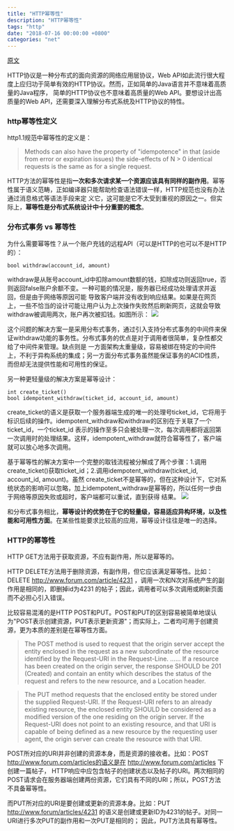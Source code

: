 ```yaml
---
title: "HTTP幂等性"
description: "HTTP幂等性"
tags: "http"
date: "2018-07-16 00:00:00 +0800"
categories: "net"
---
```


<a href="https://www.cnblogs.com/weidagang2046/archive/2011/06/04/idempotence.html" target="_blank">原文</a>

HTTP协议是一种分布式的面向资源的网络应用层协议，Web API如此流行很大程度上应归功于简单有效的HTTP协议。然而，正如简单的Java语言并不意味着高质量的Java程序，
简单的HTTP协议也不意味着高质量的Web API。要想设计出高质量的Web API，还需要深入理解分布式系统及HTTP协议的特性。

<!--more-->

### http幂等性定义

http1.1规范中幂等性的定义是：

> Methods can also have the property of "idempotence" in that (aside from error or expiration issues) the side-effects of N > 0 identical 
> requests is the same as for a single request.  

HTTP方法的幂等性是指**一次和多次请求某一个资源应该具有同样的副作用**。幂等性属于语义范畴，正如编译器只能帮助检查语法错误一样，HTTP规范也没有办法通过消息格式等语法手段来定
义它，这可能是它不太受到重视的原因之一。但实际上，**幂等性是分布式系统设计中十分重要的概念**。

### 分布式事务 vs 幂等性

为什么需要幂等性？从一个账户充钱的远程API（可以是HTTP的也可以不是HTTP的）：

```
bool withdraw(account_id, amount)
```

withdraw是从账号account_id中扣除amount数额的钱，扣除成功则返回true，否则返回false账户余额不变。一种可能的情况是，服务器已经成功处理请求并返回，但是由于网络等原因可能
导致客户端并没有收到响应结果。如果是在网页上，一些不恰当的设计可能让用户认为上次操作失败然后刷新网页，这就会导致withdraw被调用两次，账户再次被扣钱。如图所示：
![](https://olef5l6y5.qnssl.com/20180716220334.png)

这个问题的解决方案一是采用分布式事务，通过引入支持分布式事务的中间件来保证withdraw功能的事务性。分布式事务的优点是对于调用者很简单，复杂性都交给了中间件来管理。缺点则是
一方面架构太重量级，容易被绑在特定的中间件上，不利于异构系统的集成；另一方面分布式事务虽然能保证事务的ACID性质，而但却无法提供性能和可用性的保证。

另一种更轻量级的解决方案是幂等设计：
```
int create_ticket() 
bool idempotent_withdraw(ticket_id, account_id, amount)
```

create_ticket的语义是获取一个服务器端生成的唯一的处理号ticket_id，它将用于标识后续的操作。idempotent_withdraw和withdraw的区别在于关联了一个ticket_id，一个ticket_id
表示的操作至多只会被处理一次，每次调用都将返回第一次调用时的处理结果。这样，idempotent_withdraw就符合幂等性了，客户端就可以放心地多次调用。

基于幂等性的解决方案中一个完整的取钱流程被分解成了两个步骤：1.调用create_ticket()获取ticket_id；2.调用idempotent_withdraw(ticket_id, account_id, amount)。虽然
create_ticket不是幂等的，但在这种设计下，它对系统状态的影响可以忽略，加上idempotent_withdraw是幂等的，所以任何一步由于网络等原因失败或超时，客户端都可以重试，直到获得
结果。
![](https://olef5l6y5.qnssl.com/20180717020852.png)

和分布式事务相比，**幂等设计的优势在于它的轻量级，容易适应异构环境，以及性能和可用性方面**。在某些性能要求比较高的应用，幂等设计往往是唯一的选择。

### HTTP的幂等性

HTTP GET方法用于获取资源，不应有副作用，所以是幂等的。

HTTP DELETE方法用于删除资源，有副作用，但它应该满足幂等性。比如：DELETE http://www.forum.com/article/4231 ，调用一次和N次对系统产生的副作用是相同的，即删掉id为4231
的帖子；因此，调用者可以多次调用或刷新页面而不必担心引入错误。

比较容易混淆的是HTTP POST和PUT。POST和PUT的区别容易被简单地误认为"POST表示创建资源，PUT表示更新资源"；而实际上，二者均可用于创建资源，更为本质的差别是在幂等性方面。

>The POST method is used to request that the origin server accept the entity enclosed in the request as a new subordinate of the resource identified 
>by the Request-URI in the Request-Line. …… If a resource has been created on the origin server, the response SHOULD be 201 (Created) and contain an 
>entity which describes the status of the request and refers to the new resource, and a Location header.
 
>The PUT method requests that the enclosed entity be stored under the supplied Request-URI. If the Request-URI refers to an already existing 
>resource, the enclosed entity SHOULD be considered as a modified version of the one residing on the origin server. If the Request-URI does not point 
>to an existing resource, and that URI is capable of being defined as a new resource by the requesting user agent, the origin server can create the 
>resource with that URI.

POST所对应的URI并非创建的资源本身，而是资源的接收者。比如：POST http://www.forum.com/articles的语义是在 http://www.forum.com/articles 下创建一篇帖子，
HTTP响应中应包含帖子的创建状态以及帖子的URI。两次相同的POST请求会在服务器端创建两份资源，它们具有不同的URI；所以，POST方法不具备幂等性。

而PUT所对应的URI是要创建或更新的资源本身。比如：PUT http://www.forum/articles/4231 的语义是创建或更新ID为4231的帖子。对同一URI进行多次PUT的副作用和一次PUT是相同的；
因此，PUT方法具有幂等性。


